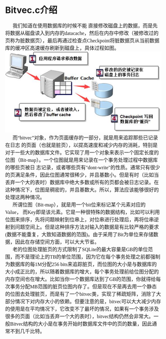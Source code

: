 # Bitvec.c介绍
<font face="微软雅黑" size="3px">

&nbsp;&nbsp;&nbsp;&nbsp;&nbsp;&nbsp;我们知道在使用数据库的时候不能  直接修改磁盘上的数据，而是先将数据从磁盘读入到内存的datacache，然后在内存中修改（被修改过的页称为脏数据页），最后再通过检查点Checkpoint将脏数据页从当前数据库的缓冲区高速缓存刷新到磁盘上，具体过程如图。
<img src="3.jpg">
&nbsp;&nbsp;&nbsp;&nbsp;&nbsp;&nbsp;而“bitvec”对象，作为页面缓存的一部分，就是用来追踪那些已记录在日志  的页面（也就是脏页），以提高速度和减少内存的消耗，特别是对于一些大的数据库文件。它实现了用一个对象来表示一个固定长度的位图（Bit-map）。一个位图就是用来记录在一个事务处理过程中数据库的哪些页被日 志记录，或者哪些页有"dont-write"的性质。通常只有很少的页满足条件，因此位图通常很稀少，并且基数小。但是有时（比如当丢弃一个大的表时）数据库中绝大多数或所有的页都会被日志记录。在这种情况下，位图是稠密的，并且基数大。所以，算法应该能够很好的处理这两种情况。<br>
&nbsp;&nbsp;&nbsp;&nbsp;&nbsp;&nbsp;所谓位图（Bit-map），就是用一个bit位来标记某个元素对应的Value， 而Key即是该元素。它是一种很特殊的数据结构，比如可以利用位图来排序，先将问题映射到位串上，对位串进行处理后，再将位串逆射到问题空间上。但是这种排序方法对输入的数据是有比较严格的要求(数据不能重复，大致知道数据的范围)。由于采用了Bit为单位来存储数据，因此在存储空间方面，可以大大节省。<br>
&nbsp;&nbsp;&nbsp;&nbsp;&nbsp;&nbsp;老的位图处理脏页的方式限制了SQLite的最大容量是GB的单位范围，而不是理论上的TB的单位范围，因为它在每个事务处理之前都强制为数据库的每1M分配256 bits来追踪脏页，而位图的大小是与数据库的大小成正比的，所以随着数据库的增大，每个事务处理前给位图分配的内存空间也在增大。比如当你一个数据库达到了GB的范围，你就得给每次事务分配MB范围的脏页位图内存了。但是现在不是再去用一个静态的位图去处理脏页，而是有了一个bitvec类，实现了稀疏矩阵，消除了大部分情况下对内存大小的依赖。但要注意的是，bitvec可以大大减少内存的使用是在平均情况下，它改变不了最坏的情况，如果有一个事务涉及很多的页面（比如当丢弃一个大的表时），bitvec结构仍然会非常大。一般Bitvec结构的大小是在事务开始时数据库文件中的页的数量，因此通常不到几千比特。
